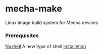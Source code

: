 # mecha-make
Linux image build system for Mecha devices

### Prerequisites

[Nushell](https://www.nushell.sh/book/installation.html) A new type of shell
[Installetion](https://www.nushell.sh/book/installation.html)